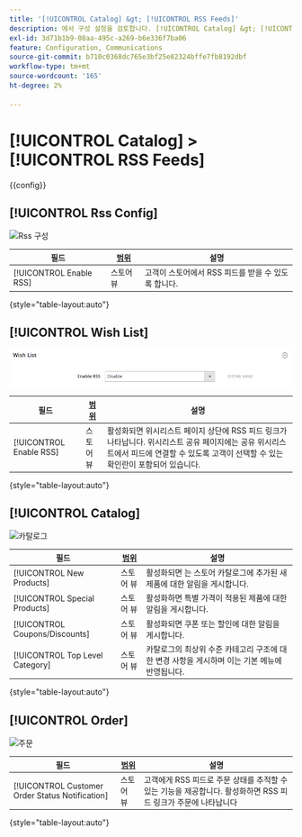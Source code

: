 ```yaml
---
title: '[!UICONTROL Catalog] &gt; [!UICONTROL RSS Feeds]'
description: 에서 구성 설정을 검토합니다. [!UICONTROL Catalog] &gt; [!UICONTROL RSS Feeds] 상거래 관리자의 페이지입니다.
exl-id: 3d71b1b9-08aa-495c-a269-b6e336f7ba06
feature: Configuration, Communications
source-git-commit: b710c0368dc765e3bf25e82324bffe7fb8192dbf
workflow-type: tm+mt
source-wordcount: '165'
ht-degree: 2%

---
```


# [!UICONTROL Catalog] > [!UICONTROL RSS Feeds]

{{config}}

## [!UICONTROL Rss Config]

![Rss 구성](./assets/rss-feeds-rss-config.png)<!-- zoom -->

<!-- [Rss Config](https://docs.magento.com/user-guide/marketing/rss-feed.html) -->

| 필드 | [범위](../../getting-started/websites-stores-views.md#scope-settings) | 설명 |
|--- |--- |--- |
| [!UICONTROL Enable RSS] | 스토어 뷰 | 고객이 스토어에서 RSS 피드를 받을 수 있도록 합니다. |

{style="table-layout:auto"}

## [!UICONTROL Wish List]

![위시리스트](./assets/rss-feeds-wishlist.png)<!-- zoom -->

<!-- [Wish List](https://docs.magento.com/user-guide/marketing/wishlists.html) -->

| 필드 | [범위](../../getting-started/websites-stores-views.md#scope-settings) | 설명 |
|--- |--- |--- |
| [!UICONTROL Enable RSS] | 스토어 뷰 | 활성화되면 위시리스트 페이지 상단에 RSS 피드 링크가 나타납니다. 위시리스트 공유 페이지에는 공유 위시리스트에서 피드에 연결할 수 있도록 고객이 선택할 수 있는 확인란이 포함되어 있습니다. |

{style="table-layout:auto"}

## [!UICONTROL Catalog]

![카탈로그](./assets/rss-feeds-catalog.png)<!-- zoom -->

<!-- [Catalog](https://docs.magento.com/user-guide/catalog/catalog-menu.html) -->

| 필드 | [범위](../../getting-started/websites-stores-views.md#scope-settings) | 설명 |
|--- |--- |--- |
| [!UICONTROL New Products] | 스토어 뷰 | 활성화되면 는 스토어 카탈로그에 추가된 새 제품에 대한 알림을 게시합니다. |
| [!UICONTROL Special Products] | 스토어 뷰 | 활성화하면 특별 가격이 적용된 제품에 대한 알림을 게시합니다. |
| [!UICONTROL Coupons/Discounts] | 스토어 뷰 | 활성화되면 쿠폰 또는 할인에 대한 알림을 게시합니다. |
| [!UICONTROL Top Level Category] | 스토어 뷰 | 카탈로그의 최상위 수준 카테고리 구조에 대한 변경 사항을 게시하며 이는 기본 메뉴에 반영됩니다. |

{style="table-layout:auto"}

## [!UICONTROL Order]

![주문](./assets/rss-feeds-order.png)<!-- zoom -->

<!-- [Order](https://docs.magento.com/user-guide/sales/order-status-notification.html) -->

| 필드 | [범위](../../getting-started/websites-stores-views.md#scope-settings) | 설명 |
|--- |--- |--- |
| [!UICONTROL Customer Order Status Notification] | 스토어 뷰 | 고객에게 RSS 피드로 주문 상태를 추적할 수 있는 기능을 제공합니다. 활성화하면 RSS 피드 링크가 주문에 나타납니다 |

{style="table-layout:auto"}
